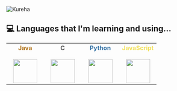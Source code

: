 ![Kureha](https://i.imgur.com/FtpBQyH.jpg)
<!--
![](https://steamuserimages-a.akamaihd.net/ugc/1758060802046636532/FCE3A33B38DB56073BD4178DB2099FBD3A66695D/)
-->
## 💻 Languages that I'm learning and using...
<table>
  <tbody>
    <tr valign = "top">
      <td width = "25%" align = "center">
        <strong style = "color: #b07219">Java</strong><br><br>
        <img height = "64px" src = "https://cdn.svgporn.com/logos/java.svg">
      </td>
      <td width = "25%" align = "center">
        <strong style = "color: #555555">C</strong><br><br>
        <img height = "64px" src = "https://cdn.svgporn.com/logos/c.svg">
      </td>
      <td width = "25%" align = "center">
        <strong style = "color: #3572A5">Python</strong><br><br>
        <img height = "64px" src = "https://cdn.svgporn.com/logos/python.svg">
      <td width = "25%" align = "center">
        <strong style = "color: #f1e05a">JavaScript</strong><br><br>
        <img height = "64px" src = "https://cdn.svgporn.com/logos/javascript.svg">
      </td>
      </td>
    </tr>
  </tbody>
</table>

<!--
How to create this?
See: https://medium.com/starbugs/%E5%A6%82%E4%BD%95%E5%BB%BA%E7%AB%8B%E7%8D%A8%E4%B8%80%E7%84%A1%E4%BA%8C%E7%9A%84-github-profile-%E8%88%87%E4%B8%89%E5%80%8B%E5%BE%88%E9%85%B7%E7%9A%84%E8%A8%AD%E8%A8%88%E5%8F%8A%E6%87%89%E7%94%A8-ef1cbb4b42c1
-->
<!--
**ManHinnn0509/ManHinnn0509** is a ✨ _special_ ✨ repository because its `README.md` (this file) appears on your GitHub profile.

Here are some ideas to get you started:

- 🔭 I’m currently working on ...
- 🌱 I’m currently learning ...
- 👯 I’m looking to collaborate on ...
- 🤔 I’m looking for help with ...
- 💬 Ask me about ...
- 📫 How to reach me: ...
- 😄 Pronouns: ...
- ⚡ Fun fact: ...
-->
